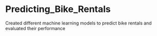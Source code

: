 # Predicting_Bike_Rentals
Created different machine learning models to predict bike rentals and evaluated their performance 
